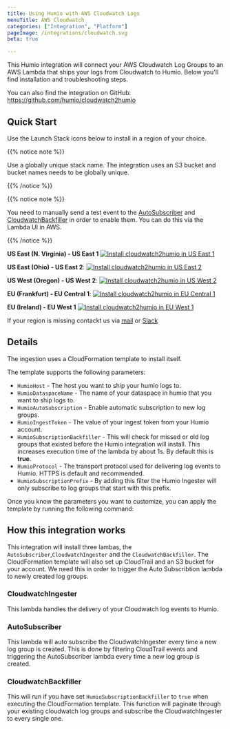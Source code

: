 ```yaml
---
title: Using Humio with AWS Cloudwatch Logs
menuTitle: AWS Cloudwatch
categories: ["Integration", "Platform"]
pageImage: /integrations/cloudwatch.svg
beta: true

---
```


This Humio integration will connect your AWS Cloudwatch Log Groups to
an AWS Lambda that ships your logs from Cloudwatch to Humio. Below
you'll find installation and troubleshooting steps.

You can also find the integration on GitHub: https://github.com/humio/cloudwatch2humio

## Quick Start

Use the Launch Stack icons below to install in a region of your
choice.

{{% notice note %}}

Use a globally unique stack name. The integration uses an S3 bucket
and bucket names needs to be globally unique.

{{% /notice %}}

{{% notice note %}}

You need to manually send a test event to the
[AutoSubscriber](#autosubscriber) and
[CloudwatchBackfiller](#cloudwatchbackfiller) in order to enable
them. You can do this via the Lambda UI in AWS.

{{% /notice %}}

**US East (N. Virginia)	- US East 1** [![Install cloudwatch2humio in US East 1](https://s3.amazonaws.com/cloudformation-examples/cloudformation-launch-stack.png "Install cloudwatch2humio in US East 1")](https://console.aws.amazon.com/cloudformation/home?region=us-east-1#/stacks/new?stackName=cloudwatch2humio&templateURL=https://humio-public-us-east-1.s3.amazonaws.com/cloudformation.json)

**US East (Ohio) - US East 2**:
[![Install cloudwatch2humio in US East 2](https://s3.amazonaws.com/cloudformation-examples/cloudformation-launch-stack.png "Install cloudwatch2humio in US East 2")](https://console.aws.amazon.com/cloudformation/home?region=us-east-2#/stacks/new?stackName=cloudwatch2humio&templateURL=https://humio-public-us-east-1.s3.amazonaws.com/cloudformation.json)

**US West (Oregon) - US West 2**:
[![Install cloudwatch2humio in US West 2](https://s3.amazonaws.com/cloudformation-examples/cloudformation-launch-stack.png "Install cloudwatch2humio in US West 2")](https://console.aws.amazon.com/cloudformation/home?region=us-west-2#/stacks/new?stackName=cloudwatch2humio&templateURL=https://humio-public-us-east-1.s3.amazonaws.com/cloudformation.json)

**EU (Frankfurt) - EU Central 1**:
[![Install cloudwatch2humio in EU Central 1](https://s3.amazonaws.com/cloudformation-examples/cloudformation-launch-stack.png "Install cloudwatch2humio in EU Central 1")](https://console.aws.amazon.com/cloudformation/home?region=eu-central-1#/stacks/new?stackName=cloudwatch2humio&templateURL=https://humio-public-us-east-1.s3.amazonaws.com/cloudformation.json)

**EU (Ireland) - EU West 1**
[![Install cloudwatch2humio in EU West 1](https://s3.amazonaws.com/cloudformation-examples/cloudformation-launch-stack.png "Install cloudwatch2humio in EU West 1")](https://console.aws.amazon.com/cloudformation/home?region=eu-west-1#/stacks/new?stackName=cloudwatch2humio&templateURL=https://humio-public-us-east-1.s3.amazonaws.com/cloudformation.json)

If your region is missing contackt us via
[mail](mailto://support@humio.com) or
[Slack](https://community.humio.com)


## Details

The ingestion uses a CloudFormation template to install itself.

The template supports the following parameters:

* `HumioHost` - The host you want to ship your humio logs to.
* `HumioDataspaceName` - The name of your dataspace in humio that you want to ship logs to.
* `HumioAutoSubscription` - Enable automatic subscription to new log groups.
* `HumioIngestToken` - The value of your ingest token from your Humio account.
* `HumioSubscriptionBackfiller` - This will check for missed or old log groups that existed before the Humio integration will install. This increases execution time of the lambda by about 1s. By default this is **true**.
* `HumioProtocol` - The transport protocol used for delivering log events to Humio. HTTPS is default and recommended.
* `HumioSubscriptionPrefix` - By adding this filter the Humio Ingester will only subscribe to log groups that start with this prefix.

Once you know the parameters you want to customize, you can apply the template by running the following command:

<!-- {{ .Inner }}

```
$ aws cloudformation create-stack --stack-name humio-test --template-url https://humio-public-us-east-1.s3.amazonaws.com/cloudformation.json --capabilities CAPABILITY_IAM --parameters ParameterKey=HumioIngestToken,ParameterValue=asdf ParameterKey=HumioDataspaceName,ParameterValue=humio-test
{
    "StackId": "arn:aws:cloudformation:us-east-1:319725471239:stack/humio-test/4b7ffbf0-8ed0-11e7-ab8c-500c285eae99"
}
```

You can use the following command to check up on the status of your stack create:

```
$ aws cloudformation list-stacks
{
    "StackSummaries": [
        {
            "StackId": "arn:aws:cloudformation:us-east-1:319725471239:stack/humio-test/4b7ffbf0-8ed0-11e7-ab8c-500c285eae99",
            "StackName": "humio-test",
            "CreationTime": "2017-09-01T04:44:53.274Z",
            "StackStatus": "CREATE_COMPLETE"
        }
    ]
}
```

-->
## How this integration works

This integration will install three lambas, the
`AutoSubscriber`,`CloudwatchIngester` and the
`CloudwatchBackfiller`. The CloudFormation template will also set up
CloudTrail and an S3 bucket for your account. We need this in order to
trigger the Auto Subscribtion lambda to newly created log groups.

### CloudwatchIngester

This lambda handles the delivery of your Cloudwatch log events to
Humio.

### AutoSubscriber
This lambda will auto subscribe the CloudwatchIngester every time a
new log group is created. This is done by filtering CloudTrail events
and triggering the AutoSubscriber lambda every time a new log group is
created.

### CloudwatchBackfiller
This will run if you have set `HumioSubscriptionBackfiller` to `true`
when executing the CloudFormation template. This function will
paginate through your existing cloudwatch log groups and subscribe the
CloudwatchIngester to every single one.
